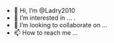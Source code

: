 - 👋 Hi, I’m @Ladry2010
- 👀 I’m interested in ...
.
- 💞️ I’m looking to collaborate on ...
- 📫 How to reach me ...


<!---
Ladry2010/Ladry2010 is a ✨ special ✨ repository because its `README.md` (this file) appears on your GitHub profile.
You can click the Preview link to take a look at your changes.
--->
